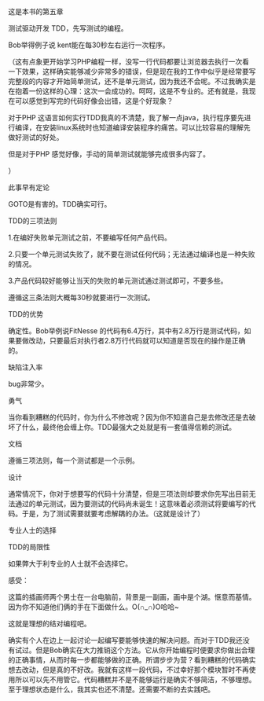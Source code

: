 这是本书的第五章

测试驱动开发 TDD，先写测试的编程。

Bob举得例子说 kent能在每30秒左右运行一次程序。

（这有点象更开始学习PHP编程一样，没写一行代码都要让浏览器去执行一次看一下效果，这样确实能够减少非常多的错误，但是现在我的工作中似乎是经常要写完整段的内容才开始简单测试，还不是单元测试，因为我还不会呢。不过我确实是在抱着一份这样的心理：这次一会成功的。呵呵，这是不专业的。还有就是，我现在可以感觉到写完的代码好像会出错，这是个好现象？

对于PHP 这语言如何实行TDD我真的不清楚，我了解一点java，执行程序要先进行编译，在安装linux系统时也知道编译安装程序的痛苦。可以比较容易的理解先做好测试的好处。

但是对于PHP 感觉好像，手动的简单测试就能够完成很多内容了。

）

此事早有定论

GOTO是有害的。TDD确实可行。

TDD的三项法则

1.在编好失败单元测试之前，不要编写任何产品代码。

2.只要一个单元测试失败了，就不要在测试任何代码；无法通过编译也是一种失败的情况。

3.产品代码较好能够让当天的失败的单元测试通过测试即可，不要多些。

遵循这三条法则大概每30秒就要进行一次测试。

TDD的优势

确定性。Bob举例说FitNesse 的代码有6.4万行，其中有2.8万行是测试代码，如果要做改动，只要最后对执行者2.8万行代码就可以知道是否现在的操作是正确的。

缺陷注入率

bug非常少。

勇气

当你看到糟糕的代码时，你为什么不修改呢？因为你不知道自己是去修改还是去破坏了什么，最终他会缠上你。TDD最强大之处就是有一套值得信赖的测试。

文档

遵循三项法则，每一个测试都是一个示例。

设计

通常情况下，你对于想要写的代码十分清楚，但是三项法则却要求你先写出目前无法通过的单元测试，因为要测试的代码尚未诞生！这意味着必须测试将要编写的代码。于是，为了测试需要就要考虑解耦的办法。（这就是设计了）

专业人士的选择

TDD的局限性

如果弊大于利专业的人士就不会选择它。

感受：

这篇的插画师两个男士在一台电脑前，背景是一副画，画中是个湖。惬意而基情。因为你不知道他们俩的手在下面做什么。O(∩_∩)O哈哈~

这就是理想的结对编程吧。

确实有个人在边上一起讨论一起编写要能够快速的解决问题。而对于TDD我还没有试过。但是Bob确实在大力推销这个方法。它从你开始编程时便要求你做出合理的正确事情，从而时每一步都能够做的正确。所谓步步为营？看到糟糕的代码确实想去改动，但是真的不好改。我就有这样一段代码，不过幸好那个模块暂时不再使用所以可以先不用管它。代码糟糕并不是不能够运行是确实不够简洁，不够理想。至于理想状态是什么，我其实也还不清楚。还需要不断的去实践吧。

